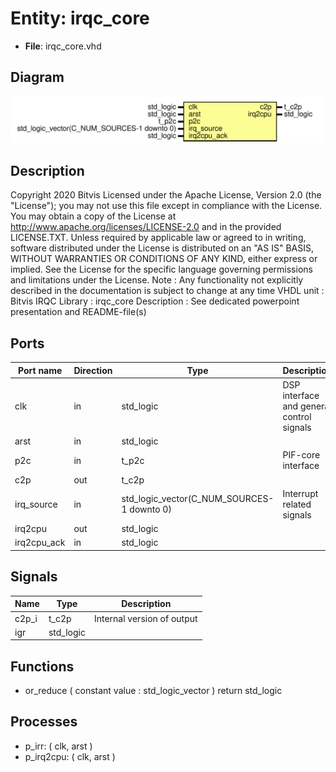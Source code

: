 # Entity: irqc_core

- **File**: irqc_core.vhd
## Diagram

![Diagram](irqc_core.svg "Diagram")
## Description

Copyright 2020 Bitvis
Licensed under the Apache License, Version 2.0 (the "License"); you may not use this file except in compliance with the License.
You may obtain a copy of the License at http://www.apache.org/licenses/LICENSE-2.0 and in the provided LICENSE.TXT.
Unless required by applicable law or agreed to in writing, software distributed under the License is distributed on
an "AS IS" BASIS, WITHOUT WARRANTIES OR CONDITIONS OF ANY KIND, either express or implied.
See the License for the specific language governing permissions and limitations under the License.
Note : Any functionality not explicitly described in the documentation is subject to change at any time
VHDL unit     : Bitvis IRQC Library : irqc_core
Description   : See dedicated powerpoint presentation and README-file(s)
## Ports

| Port name   | Direction | Type                                       | Description                               |
| ----------- | --------- | ------------------------------------------ | ----------------------------------------- |
| clk         | in        | std_logic                                  | DSP interface and general control signals |
| arst        | in        | std_logic                                  |                                           |
| p2c         | in        | t_p2c                                      | PIF-core interface                        |
| c2p         | out       | t_c2p                                      |                                           |
| irq_source  | in        | std_logic_vector(C_NUM_SOURCES-1 downto 0) | Interrupt related signals                 |
| irq2cpu     | out       | std_logic                                  |                                           |
| irq2cpu_ack | in        | std_logic                                  |                                           |
## Signals

| Name  | Type      | Description                |
| ----- | --------- | -------------------------- |
| c2p_i | t_c2p     | Internal version of output |
| igr   | std_logic |                            |
## Functions
- or_reduce <font id="function_arguments">( constant value : std_logic_vector ) </font> <font id="function_return">return std_logic </font>
## Processes
- p_irr: ( clk, arst )
- p_irq2cpu: ( clk, arst )
